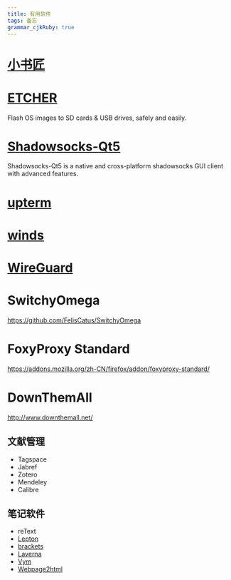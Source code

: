 ```yaml
---
title: 有用软件 
tags: 备忘
grammar_cjkRuby: true
---
```


# [小书匠](https://github.com/suziwen/markdownxiaoshujiang/releases)


# [ETCHER](https://etcher.io/)
Flash OS images to SD cards & USB drives, safely and easily.

# [Shadowsocks-Qt5](https://github.com/shadowsocks/shadowsocks-qt5/releases)
Shadowsocks-Qt5 is a native and cross-platform shadowsocks GUI client with advanced features.

# [upterm](https://github.com/railsware/upterm/releases)

# [winds](https://getstream.io/winds/)

# [WireGuard](https://www.wireguard.com/)


# SwitchyOmega

https://github.com/FelisCatus/SwitchyOmega

# FoxyProxy Standard

https://addons.mozilla.org/zh-CN/firefox/addon/foxyproxy-standard/

# DownThemAll
http://www.downthemall.net/


## 文献管理
* Tagspace
* Jabref
* Zotero
* Mendeley
* Calibre

## 笔记软件
* reText
* [Lepton](http://hackjutsu.com/Lepton/)
* [brackets](http://brackets.io/)
* [Laverna](https://laverna.cc/index.html)
* [Vym](http://www.insilmaril.de/vym/)
* [Webpage2html](https://github.com/zTrix/webpage2html)